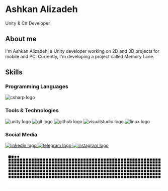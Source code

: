 <h1 align="left">Ashkan Alizadeh</h1>

<p align="left">Unity & C# Developer</p>

<h2 align="left">About me</h2>
<p align="left">
  I'm Ashkan Alizadeh, a Unity developer working on 2D and 3D projects for mobile and PC. Currently, I'm developing a project called Memory Lane.
</p>

<h2 align="left">Skills</h2>

<h3 align="left">Programming Languages</h3>
<p align="left">
  <img src="https://skillicons.dev/icons?i=cs" height="40" alt="csharp logo" />
</p>

<h3 align="left">Tools & Technologies</h3>
<p align="left">
  <img src="https://skillicons.dev/icons?i=unity" height="40" alt="unity logo" />
  <img src="https://skillicons.dev/icons?i=git" height="40" alt="git logo" />
  <img src="https://skillicons.dev/icons?i=github" height="40" alt="github logo" />
  <img src="https://skillicons.dev/icons?i=visualstudio" height="40" alt="visualstudio logo" />
  <img src="https://skillicons.dev/icons?i=linux" height="40" alt="linux logo" />
</p>

<h3 align="left">Social Media</h3>
<p align="left">
  <a href="https://www.linkedin.com/in/ali-alizadeh-b6b82a383" target="_blank">
    <img src="https://img.shields.io/static/v1?message=LinkedIn&logo=linkedin&color=0077B5&logoColor=white&style=for-the-badge" height="30" alt="linkedin logo" />
  </a>
  <a href="https://t.me/xet4u" target="_blank">
    <img src="https://img.shields.io/static/v1?message=Telegram&logo=telegram&color=2CA5E0&logoColor=white&style=for-the-badge" height="30" alt="telegram logo" />
  </a>
  <a href="https://www.instagram.com/zet3u" target="_blank">
    <img src="https://img.shields.io/static/v1?message=Instagram&logo=instagram&color=E4405F&logoColor=white&style=for-the-badge" height="30" alt="instagram logo" />
  </a>
</p>

<p align="left">
  <img src="https://raw.githubusercontent.com/as1hkan/as1hkan/output/snake.svg" alt="Snake animation" />
</p>
